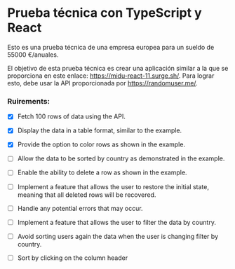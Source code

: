 # Prueba técnica con TypeScript y React

Esto es una prueba técnica de una empresa europea para un sueldo de 55000 €/anuales.

El objetivo de esta prueba técnica es crear una aplicación similar a la que se proporciona en este enlace: https://midu-react-11.surge.sh/. Para lograr esto, debe usar la API proporcionada por https://randomuser.me/.

### Ruirements:

- [x] Fetch 100 rows of data using the API.

- [x] Display the data in a table format, similar to the example.

- [x] Provide the option to color rows as shown in the example.

- [ ] Allow the data to be sorted by country as demonstrated in the example.

- [ ] Enable the ability to delete a row as shown in the example.

- [ ] Implement a feature that allows the user to restore the initial state, meaning that all deleted rows will be recovered.

- [ ] Handle any potential errors that may occur.

- [ ] Implement a feature that allows the user to filter the data by country.

- [ ] Avoid sorting users again the data when the user is changing filter by country.

- [ ] Sort by clicking on the column header
